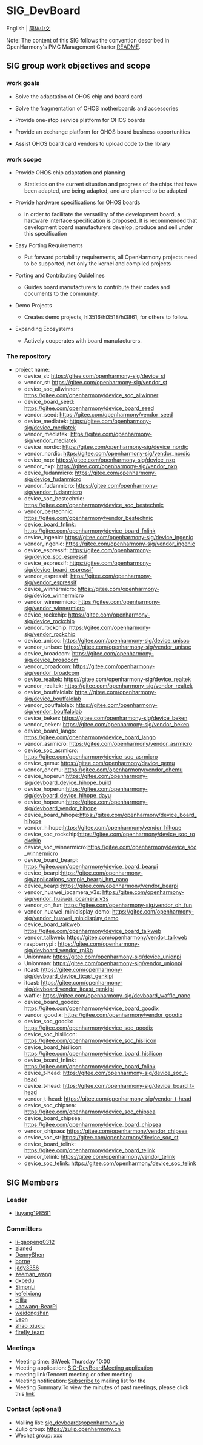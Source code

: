 # SIG_DevBoard
English | [简体中文](./sig_devboard_cn.md)

Note: The content of this SIG follows the convention described in OpenHarmony's PMC Management Charter [README](/zh/pmc.md).

## SIG group work objectives and scope

### work goals
- Solve the adaptation of OHOS chip and board card

- Solve the fragmentation of OHOS motherboards and accessories

- Provide one-stop service platform for OHOS boards

- Provide an exchange platform for OHOS board business opportunities

- Assist OHOS board card vendors to upload code to the library

### work scope

- Provide OHOS chip adaptation and planning
  - Statistics on the current situation and progress of the chips that have been adapted, are being adapted, and are planned to be adapted

- Provide hardware specifications for OHOS boards

  -  In order to facilitate the versatility of the development board, a hardware interface specification is proposed. It is recommended that development board manufacturers develop, produce and sell under this specification

- Easy Porting Requirements

  - Put forward portability requirements, all OpenHarmony projects need to be supported, not only the kernel and compiled projects

- Porting and Contributing Guidelines

  - Guides board manufacturers to contribute their codes and documents to the community.

- Demo Projects

  - Creates demo projects, hi3516/hi3518/hi3861, for others to follow.

- Expanding Ecosystems

  - Actively cooperates with board manufacturers.

### The repository 
- project name:
  - device_st: https://gitee.com/openharmony-sig/device_st
  - vendor_st: https://gitee.com/openharmony-sig/vendor_st
  - device_soc_allwinner: https://gitee.com/openharmony/device_soc_allwinner
  - device_board_seed: https://gitee.com/openharmony/device_board_seed
  - vendor_seed: https://gitee.com/openharmony/vendor_seed
  - device_mediatek: https://gitee.com/openharmony-sig/device_mediatek
  - vendor_mediatek: https://gitee.com/openharmony-sig/vendor_mediatek
  - device_nordic: https://gitee.com/openharmony-sig/device_nordic
  - vendor_nordic: https://gitee.com/openharmony-sig/vendor_nordic
  - device_nxp: https://gitee.com/openharmony-sig/device_nxp
  - vendor_nxp: https://gitee.com/openharmony-sig/vendor_nxp
  - device_fudanmicro: https://gitee.com/openharmony-sig/device_fudanmicro
  - vendor_fudanmicro: https://gitee.com/openharmony-sig/vendor_fudanmicro
  - device_soc_bestechnic: https://gitee.com/openharmony/device_soc_bestechnic
  - vendor_bestechnic: https://gitee.com/openharmony/vendor_bestechnic
  - device_board_fnlink: https://gitee.com/openharmony/device_board_fnlink
  - device_ingenic: https://gitee.com/openharmony-sig/device_ingenic
  - vendor_ingenic: https://gitee.com/openharmony-sig/vendor_ingenic
  - device_espressif: https://gitee.com/openharmony-sig/device_soc_espressif
  - device_espressif: https://gitee.com/openharmony-sig/device_board_espressif
  - vendor_espressif: https://gitee.com/openharmony-sig/vendor_espressif
  - device_winnermicro: https://gitee.com/openharmony-sig/device_winnermicro
  - vendor_winnermicro: https://gitee.com/openharmony-sig/vendor_winnermicro
  - device_rockchip: https://gitee.com/openharmony-sig/device_rockchip
  - vendor_rockchip: https://gitee.com/openharmony-sig/vendor_rockchip
  - device_unisoc: https://gitee.com/openharmony-sig/device_unisoc
  - vendor_unisoc: https://gitee.com/openharmony-sig/vendor_unisoc
  - device_broadcom: https://gitee.com/openharmony-sig/device_broadcom
  - vendor_broadcom: https://gitee.com/openharmony-sig/vendor_broadcom
  - device_realtek: https://gitee.com/openharmony-sig/device_realtek
  - vendor_realtek: https://gitee.com/openharmony-sig/vendor_realtek
  - device_bouffalolab: https://gitee.com/openharmony-sig/device_bouffalolab
  - vendor_bouffalolab: https://gitee.com/openharmony-sig/vendor_bouffalolab
  - device_beken: https://gitee.com/openharmony-sig/device_beken
  - vendor_beken: https://gitee.com/openharmony-sig/vendor_beken
  - device_board_lango: https://gitee.com/openharmony/device_board_lango
  - vendor_asrmicro: https://gitee.com/openharmony/vendor_asrmicro
  - device_soc_asrmicro: https://gitee.com/openharmony/device_soc_asrmicro
  - device_qemu: https://gitee.com/openharmony/device_qemu
  - vendor_ohemu: https://gitee.com/openharmony/vendor_ohemu
  - device_hoperun:https://gitee.com/openharmony-sig/devboard_device_hihope_build
  - device_hoperun:https://gitee.com/openharmony-sig/devboard_device_hihope_dayu
  - device_hoperun:https://gitee.com/openharmony-sig/devboard_vendor_hihope
  - device_board_hihope:https://gitee.com/openharmony/device_board_hihope
  - vendor_hihope:https://gitee.com/openharmony/vendor_hihope
  - device_soc_rockchip:https://gitee.com/openharmony/device_soc_rockchip
  - device_soc_winnermicro:https://gitee.com/openharmony/device_soc_winnermicro
  - device_board_bearpi: https://gitee.com/openharmony/device_board_bearpi
  - device_bearpi:https://gitee.com/openharmony-sig/applications_sample_bearpi_hm_nano
  - device_bearpi:https://gitee.com/openharmony/vendor_bearpi
  - vendor_huawei_ipcamera_v3s: https://gitee.com/openharmony-sig/vendor_huawei_ipcamera_v3s
  - vendor_oh_fun: https://gitee.com/openharmony-sig/vendor_oh_fun
  - vendor_huawei_minidisplay_demo: https://gitee.com/openharmony-sig/vendor_huawei_minidisplay_demo
  - device_board_talkweb: https://gitee.com/openharmony/device_board_talkweb
  - vendor_talkweb: https://gitee.com/openharmony/vendor_talkweb
  - raspberrypi : https://gitee.com/openharmony-sig/devboard_vendor_rpi3b
  - Unionman: https://gitee.com/openharmony-sig/device_unionpi
  - Unionman: https://gitee.com/openharmony-sig/vendor_unionpi
  - itcast: https://gitee.com/openharmony-sig/devboard_device_itcast_genkipi
  - itcast: https://gitee.com/openharmony-sig/devboard_vendor_itcast_genkipi
  - waffle: https://gitee.com/openharmony-sig/devboard_waffle_nano
  - device_board_goodix: https://gitee.com/openharmony/device_board_goodix
  - vendor_goodix: https://gitee.com/openharmony/vendor_goodix
  - device_soc_goodix: https://gitee.com/openharmony/device_soc_goodix
  - device_soc_hisilicon: https://gitee.com/openharmony/device_soc_hisilicon
  - device_board_hisilicon: https://gitee.com/openharmony/device_board_hisilicon
  - device_board_fnlink: https://gitee.com/openharmony/device_board_fnlink
  - device_t-head: https://gitee.com/openharmony-sig/device_soc_t-head
  - device_t-head: https://gitee.com/openharmony-sig/device_board_t-head
  - vendor_t-head: https://gitee.com/openharmony-sig/vendor_t-head
  - device_soc_chipsea: https://gitee.com/openharmony/device_soc_chipsea
  - device_board_chipsea: https://gitee.com/openharmony/device_board_chipsea
  - vendor_chipsea: https://gitee.com/openharmony/vendor_chipsea
  - device_soc_st: https://gitee.com/openharmony/device_soc_st
  - device_board_telink: https://gitee.com/openharmony/device_board_telink
  - vendor_telink: https://gitee.com/openharmony/vendor_telink
  - device_soc_telink: https://gitee.com/openharmony/device_soc_telink

## SIG Members

### Leader
- [liuyang198591](https://gitee.com/liuyang198591)

### Committers
- [li-gaopeng0312](https://gitee.com/li-gaopeng0312)
- [zianed](https://gitee.com/zianed)
- [DennyShen](https://gitee.com/DennyShen)
- [borne](https://gitee.com/borne)
- [jady3356](https://gitee.com/taiyipei)
- [zeeman_wang](https://gitee.com/zeeman_wang)
- [dxbedu](https://gitee.com/dxbedu)
- [SimonLi](https://gitee.com/kkup180)
- [kefeixiong](https://gitee.com/addyke)
- [cijliu](https://gitee.com/cijliu)
- [Laowang-BearPi](https://gitee.com/laowangiotclub)
- [weidongshan](https://gitee.com/weidongshan)
- [Leon](https://gitee.com/jahyeon)
- [zhao_xiuxiu](https://gitee.com/zhao_xiuxiu)
- [firefly_team](https://gitee.com/firefly_team)

### Meetings
 - Meeting time: BiWeek Thursday 10:00
 - Meeting application: [SIG-DevBoardMeeting application](https://shimo.im/sheets/UZBk8yBk0y4NE4SZ)
 - meeting link:Tencent meeting or other meeting
 - Meeting notification: [Subscribe to](https://lists.openatom.io/postorius/lists/sig_devboard.openharmony.io/) mailing list for the 
 - Meeting Summary:To view the minutes of past meetings, please click this [link](https://gitee.com/openharmony-sig/sig-content/tree/master/devboard/meetings)

### Contact (optional)

- Mailing list: [sig_devboard@openharmony.io](https://lists.openatom.io/postorius/lists/sig_devboard.openharmony.io/)
- Zulip group: https://zulip.openharmony.cn
- Wechat group: xxx

